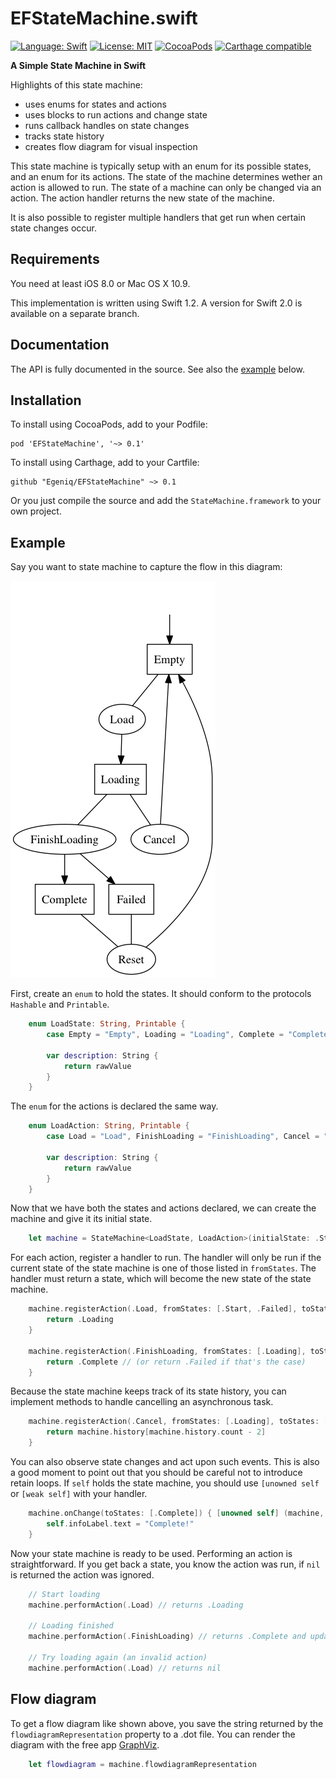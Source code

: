 EFStateMachine.swift
====================

[![Language: Swift](https://img.shields.io/badge/lang-Swift-orange.svg?style=flat)](https://developer.apple.com/swift/)
[![License: MIT](https://img.shields.io/badge/license-MIT-blue.svg?style=flat)](https://raw.githubusercontent.com/Egeniq/EFStateMachine/master/LICENSE)
[![CocoaPods](https://img.shields.io/cocoapods/v/EFStateMachine.svg?style=flat)](http://cocoapods.org)
[![Carthage compatible](https://img.shields.io/badge/Carthage-compatible-4BC51D.svg?style=flat)](https://github.com/Carthage/Carthage)

__A Simple State Machine in Swift__

Highlights of this state machine:

* uses enums for states and actions
* uses blocks to run actions and change state
* runs callback handles on state changes
* tracks state history
* creates flow diagram for visual inspection

This state machine is typically setup with an enum for its possible states, and an enum for its actions. The state
of the machine determines wether an action is allowed to run. The state of a machine can only be changed via an
action. The action handler returns the new state of the machine.

It is also possible to register multiple handlers that get run when certain state changes occur.

## Requirements

You need at least iOS 8.0 or Mac OS X 10.9.

This implementation is written using Swift 1.2. A version for Swift 2.0 is available on a separate branch. 

## Documentation

The API is fully documented in the source. See also the [example](#example) below.

## Installation

To install using CocoaPods, add to your Podfile:

    pod 'EFStateMachine', '~> 0.1'

To install using Carthage, add to your Cartfile:

    github "Egeniq/EFStateMachine" ~> 0.1

Or you just compile the source and add the `StateMachine.framework` to your own project.

## Example

Say you want to state machine to capture the flow in this diagram:

![flow diagram](example-flow-diagram.png)

First, create an `enum` to hold the states. It should conform to the protocols `Hashable` and `Printable`.

```swift
    enum LoadState: String, Printable {
        case Empty = "Empty", Loading = "Loading", Complete = "Complete", Failed = "Failed"

        var description: String {
            return rawValue
        }
    }
```

The `enum` for the actions is declared the same way.

```swift
    enum LoadAction: String, Printable {
        case Load = "Load", FinishLoading = "FinishLoading", Cancel = "Cancel", Reset = "Reset"

        var description: String {
            return rawValue
        }
    }
```

Now that we have both the states and actions declared, we can create the machine and give it its initial state.

```swift
    let machine = StateMachine<LoadState, LoadAction>(initialState: .Start)
```

For each action, register a handler to run. The handler will only be run if the current state of the state machine is one of those listed in `fromStates`. The handler must return a state, which will become the new state of the state machine.

```swift
    machine.registerAction(.Load, fromStates: [.Start, .Failed], toStates: [.Loading) { (machine) -> StateMachineTests.LoadState in
        return .Loading
    }

    machine.registerAction(.FinishLoading, fromStates: [.Loading], toStates: [.Complete, .Failed) { (machine) -> StateMachineTests.LoadState in
        return .Complete // (or return .Failed if that's the case)
    }
```

Because the state machine keeps track of its state history, you can implement methods to handle cancelling an asynchronous task.

```swift
    machine.registerAction(.Cancel, fromStates: [.Loading], toStates: [.Start, .Failed]) { machine in
        return machine.history[machine.history.count - 2]
    }
```

You can also observe state changes and act upon such events. This is also a good moment to point out that you should be careful not to introduce retain loops. If `self` holds the state machine, you should use `[unowned self` or `[weak self]` with your handler.

```swift
    machine.onChange(toStates: [.Complete]) { [unowned self] (machine, oldState, newState) -> Void in
        self.infoLabel.text = "Complete!"
    }
```

Now your state machine is ready to be used. Performing an action is straightforward. If you get back a state, you know the action was run, if `nil` is returned the action was ignored.

```swift
    // Start loading
    machine.performAction(.Load) // returns .Loading

    // Loading finished
    machine.performAction(.FinishLoading) // returns .Complete and updates infoLabel to "Complete!"

    // Try loading again (an invalid action)
    machine.performAction(.Load) // returns nil
```	

## Flow diagram

To get a flow diagram like shown above, you save the string returned by the `flowdiagramRepresentation` property to a .dot file. You can render the diagram with the free app [GraphViz](http://graphviz.org).

```swift
    let flowdiagram = machine.flowdiagramRepresentation
```
